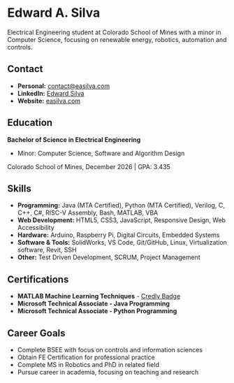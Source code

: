 # Edward A. Silva

Electrical Engineering student at Colorado School of Mines with a minor in Computer Science, focusing on renewable energy, robotics, automation and controls.

## Contact

- **Personal:** [contact@easilva.com](mailto:contact@easilva.com)
- **LinkedIn:** [Edward Silva](https://www.linkedin.com/in/edwardasilva/)
- **Website:** [easilva.com](https://easilva.com)

## Education

**Bachelor of Science in Electrical Engineering**  
- Minor: Computer Science, Software and Algorithm Design

Colorado School of Mines, December 2026 | GPA: 3.435

## Skills

- **Programming:** Java (MTA Certified), Python (MTA Certified), Verilog, C, C++, C#, RISC-V Assembly, Bash, MATLAB, VBA
- **Web Development:** HTML5, CSS3, JavaScript, Responsive Design, Web Accessibility
- **Hardware:** Arduino, Raspberry Pi, Digital Circuits, Embedded Systems
- **Software & Tools:** SolidWorks, VS Code, Git/GitHub, Linux, Virtualization software, Revit, SSH
- **Other:** Test Driven Development, SCRUM, Project Management

## Certifications

- **MATLAB Machine Learning Techniques** - [Credly Badge](https://www.credly.com/badges/3d740a34-2cfa-4259-ab08-3aeed0e3f03c/public_url)
- **Microsoft Technical Associate - Java Programming**
- **Microsoft Technical Associate - Python Programming**

## Career Goals

- Complete BSEE with focus on controls and information sciences
- Obtain FE Certification for professional practice
- Complete MS in Robotics and PhD in related field
- Pursue career in academia, focusing on teaching and research



